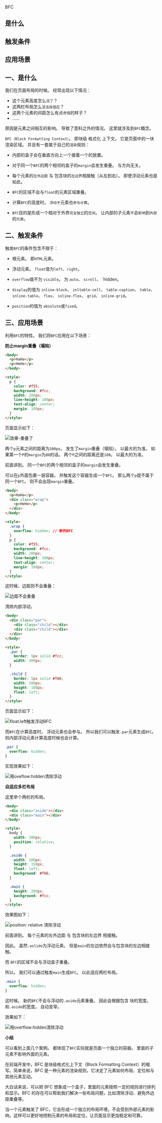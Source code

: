 BFC
## 是什么
## 触发条件
## 应用场景

## 一、是什么

我们在页面布局的时候。
经常出现以下情况：

- 这个元素高度怎么`没了`？
- 这两栏布局怎么`没法自适应`？
- 这两个元素的间距怎么有点`奇怪`的样子？
- ......

原因是元素之间相互的影响。
导致了意料之外的情况。
这里就涉及到`BFC`概念。

`BFC（Block Formatting Context）`。
即块级 格式化 上下文。
它是页面中的一块渲染区域。
并且有一套属于自己的`渲染`规则：

- 内部的盒子会在垂直方向上一个接着一个的放置。

- 对于同一个`BFC`的两个相邻的盒子的`margin`会发生重叠。
与方向无关。

- 每个元素的`左外边距`
与
包含块的`左边界`相接触（从左到右）。
即使浮动元素也是如此。

- `BFC`的区域不会与`float`的元素区域重叠。

- 计算`BFC`的高度时。
`浮动子`元素也`参与计算`。

- `BFC`目的是形成一个相对于外界`完全独立`的`空间`。
让内部的子元素`不`会`影响`到`外部`的`元素`。

## 二、触发条件

触发`BFC`的条件包含不限于：

- 根元素。
即`HTML`元素。

- 浮动元素。
`float`值为`left`、`right`。

- `overflow`值不为
`visible`。
为
`auto`、
`scroll`、
`hidden。

- `display`的值为
`inline-block`、
`inltable-cell`、
`table-caption`、
`table`、
`inline-table`、
`flex`、
`inline-flex`、
`grid`、
`inline-grid`。

- `position`的值为
`absolute`或`fixed`。

## 三、应用场景

利用`BFC`的特性。
我们将`BFC`应用在以下场景：

**防止margin重叠（塌陷）**
```html
<body>
  <p>HaHa</p>
  <p>HeHe</p>
</body>

<style>
  p {
    color: #f55;
    background: #fcc;
    width: 200px;
    line-height: 100px;
    text-align: center;
    margin: 100px;
  }
</style>
```
页面显示如下：

![效果-重叠了](../images/css/BFC/1.png)

两个`p`元素之间的距离为`100px`。
发生了`margin`重叠（塌陷）。
以最大的为准。
如果第一个`P`的`margin`为`80`的话。
两个`P`之间的距离还是`100`。
以最大的为准。

前面讲到。
同一个`BFC`的两个相邻的盒子的`margin`会发生重叠。

可以在`p`外面包裹一层容器。
并触发这个容器生成一个`BFC`。
那么两个`p`就不属于同一个`BFC`。
则不会出现`margin`重叠。
```html
<body>
  <p>HaHa</p>
  <div class="wrap">
    <p>HeHe</p>
  </div>
</body>

<style>
  .wrap {
    overflow: hidden; // 新的BFC
  }
  p {
    color: #f55;
    background: #fcc;
    width: 200px;
    line-height: 100px;
    text-align: center;
    margin: 100px;
  }
</style>
```
这时候，边距则不会重叠：

![边距不会重叠](../images/css/BFC/2.png)

清除内部浮动。

```html
<body>
  <div class="par">
    <div class="child"></div>
    <div class="child"></div>
  </div>
</body>

<style>
  .par {
    border: 5px solid #fcc;
    width: 300px;
  }

  .child {
    border: 5px solid #f66;
    width: 100px;
    height: 100px;
    float: left;
  }
</style>
```
页面显示如下：

![float:left触发浮动BFC](../images/css/BFC/3.png)

而`BFC`在计算高度时。
浮动元素也会参与。
所以我们可以触发`.par`元素生成`BFC`。
则内部浮动元素计算高度时候也会计算。
```css
.par {
  overflow: hidden;
}
```

实现效果如下：

![用oveflow:hidden清除浮动](../images/css/BFC/4.png)

**自适应多栏布局**

这里举个两栏的布局。

```html
<body>
  <div class="aside"></div>
  <div class="main"></div>
</body>

<style>
  body {
    width: 300px;
    position: relative;
  }

  .aside {
    width: 100px;
    height: 150px;
    float: left;
    background: #f66;
  }

  .main {
    height: 200px;
    background: #fcc;
  }
</style>
```
效果图如下：

![position: relative 清除浮动](../images/css/BFC/5.png)

前面讲到。
每个元素的左外边距
与
包含块的左边界
相接触。

因此。
虽然`.aslide`为浮动元素。
但是`main`的左边依然会与包含块的左边相接触。

而
`BFC`的区域不会与浮动盒子重叠。

所以。
我们可以通过触发`main`生成`BFC`。
以此适应两栏布局。
```css
.main {
  overflow: hidden;
}
```
这时候。
新的`BFC`不会与浮动的`.aside`元素重叠。
因此会根据包含
块的宽度。
和`.aside`的宽度。
自动变窄。

效果如下：

![用overflow:hidden清除浮动](../images/css/BFC/6.png)

**小结**

可以看到上面几个案例。
都体现了`BFC`实际就是页面一个独立的容器。
里面的子元素不影响外面的元素。


在前端开发中，BFC 是块级格式化上下文（Block Formatting Context）的缩写。简单来说，BFC 是一种元素的渲染规则，它决定了元素如何布局、定位和与其他元素互动。

大白话来说，可以把 BFC 想象成一个盒子，里面的元素按照一定的规则进行排列和显示。BFC 的存在可以帮助我们解决一些布局问题，比如清除浮动、避免外边距重叠等。

当一个元素触发了 BFC，它会形成一个独立的布局环境，不会受到外部元素的影响。这样可以更好地控制元素的布局和定位，让页面显示更加稳定和可靠。

